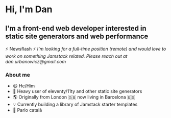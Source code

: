 # Hi, I'm Dan

## I'm a front-end web developer interested in static site generators and web performance

⚡ Newsflash ⚡
_I'm looking for a full-time position (remote) and would love to work on something Jamstack related. Please reach out at dan.urbanowicz@gmail.com_

### About me

- :smiley: He/Him
- :syringe: Heavy user of eleventy/11ty and other static site generators
- :earth_americas: Originally from London :uk: now living in Barcelona :es:
- :bulb: Currently building a library of Jamstack starter templates
- :loudspeaker: Parlo català
